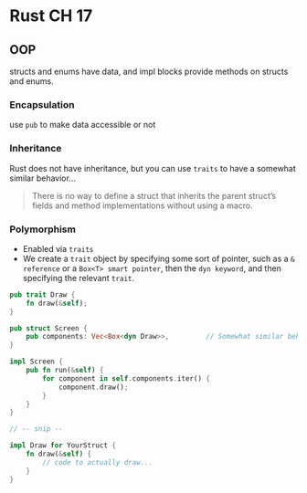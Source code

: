 # Rust CH 17

## OOP

structs and enums have data, and impl blocks provide methods on structs and enums.

### Encapsulation

use `pub` to make data accessible or not

### Inheritance

Rust does not have inheritance, but you can use `traits` to have a somewhat similar behavior...

> There is no way to define a struct that inherits the parent struct’s fields and method implementations without using a macro.

### Polymorphism

- Enabled via `traits`
- We create a `trait` object by specifying some sort of pointer, such as a `& reference` or a `Box<T> smart pointer`, then the `dyn keyword`, and then specifying the relevant `trait`. 

```rust
pub trait Draw {
    fn draw(&self);
}

pub struct Screen {
    pub components: Vec<Box<dyn Draw>>,         // Somewhat similar behavior to abstract classes or interfaces from different languages
}

impl Screen {
    pub fn run(&self) {
        for component in self.components.iter() {
            component.draw();
        }
    }
}

// -- snip --

impl Draw for YourStruct {
    fn draw(&self) {
        // code to actually draw...
    }
}
```